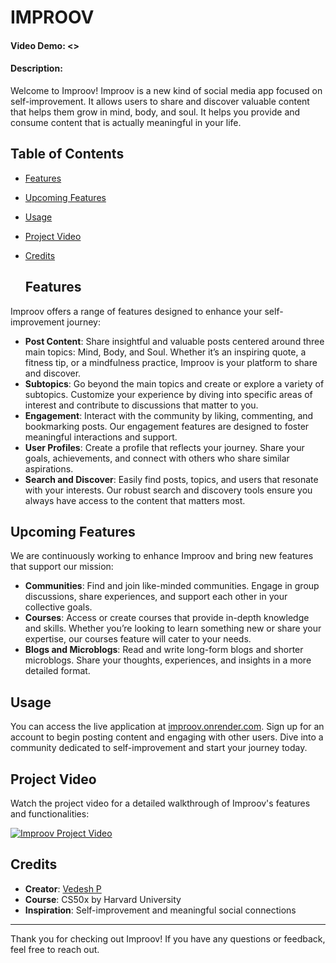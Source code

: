 # IMPROOV
#### Video Demo: <>
#### Description:

Welcome to Improov! Improov is a new kind of social media app focused on self-improvement. It allows users to share and discover valuable content that helps them grow in mind, body, and soul. It helps you provide and consume content that is actually meaningful in your life.

## Table of Contents
- [Features](#features)
- [Upcoming Features](#upcoming-features)
- [Usage](#usage)
- [Project Video](#project-video)
- [Credits](#credits)

  ## Features
Improov offers a range of features designed to enhance your self-improvement journey:

- **Post Content**: Share insightful and valuable posts centered around three main topics: Mind, Body, and Soul. Whether it’s an inspiring quote, a fitness tip, or a mindfulness practice, Improov is your platform to share and discover.
- **Subtopics**: Go beyond the main topics and create or explore a variety of subtopics. Customize your experience by diving into specific areas of interest and contribute to discussions that matter to you.
- **Engagement**: Interact with the community by liking, commenting, and bookmarking posts. Our engagement features are designed to foster meaningful interactions and support.
- **User Profiles**: Create a profile that reflects your journey. Share your goals, achievements, and connect with others who share similar aspirations.
- **Search and Discover**: Easily find posts, topics, and users that resonate with your interests. Our robust search and discovery tools ensure you always have access to the content that matters most.

## Upcoming Features
We are continuously working to enhance Improov and bring new features that support our mission:

- **Communities**: Find and join like-minded communities. Engage in group discussions, share experiences, and support each other in your collective goals.
- **Courses**: Access or create courses that provide in-depth knowledge and skills. Whether you’re looking to learn something new or share your expertise, our courses feature will cater to your needs.
- **Blogs and Microblogs**: Read and write long-form blogs and shorter microblogs. Share your thoughts, experiences, and insights in a more detailed format.

## Usage
You can access the live application at [improov.onrender.com](https://improov.onrender.com). Sign up for an account to begin posting content and engaging with other users. Dive into a community dedicated to self-improvement and start your journey today.

## Project Video
Watch the project video for a detailed walkthrough of Improov's features and functionalities:

[![Improov Project Video](https://img.youtube.com/vi/your-video-id/0.jpg)](https://www.youtube.com/watch?v=your-video-id)

## Credits
- **Creator**: [Vedesh P](https://github.com/VedeshP)
- **Course**: CS50x by Harvard University
- **Inspiration**: Self-improvement and meaningful social connections

---

Thank you for checking out Improov! If you have any questions or feedback, feel free to reach out.
